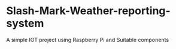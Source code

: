 # Slash-Mark-Weather-reporting-system
A simple IOT project using Raspberry Pi and Suitable components
